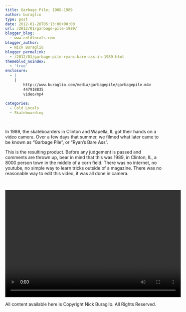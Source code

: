 ```yaml
---
title: Garbage Pile; 1988-1989
author: buraglio
type: post
date: 2012-01-28T05:13:00+00:00
url: /2012/01/garbage-pile-1989/
blogger_blog:
  - www.coldlocals.com
blogger_author:
  - Nick Buraglio
blogger_permalink:
  - /2012/01/garbage-pile-ryans-bare-ass-in-1989.html
themeblvd_noindex:
  - 'true'
enclosure:
  - |
    |
        http://www.buraglio.com/media/garbagepile/garbagepile.m4v
        447918835
        video/mp4
        
categories:
  - Cold Locals
  - Skateboarding

---
```

In 1989, the skateboarders in Clinton and Wapella, IL got their hands on a video camera. Over a few days that summer, we filmed what later came to be known as &#8220;Garbage Pile&#8221;, or &#8220;Ryan&#8217;s Bare Ass&#8221;.
  
This is the resulting product. Before any judgement is passed and comments are thrown up, bear in mind that this was 1989, in Clinton, IL, a 8000 person town in the middle of a corn field. There was no internet, no youtube, no simple way to learn tricks outside of a magazine. There was no reasonable way to edit this video, it was all done in camera.

&nbsp;

<video width="560" height="340" controls="controls"><source src="http://www.buraglio.com/media/garbagepile/garbagepile.m4v" type="video/mp4; codecs="avc1.42E01E, mp4a.40.2"" /></video>

All content available here is Copyright Nick Buraglio. All Rights Reserved.
